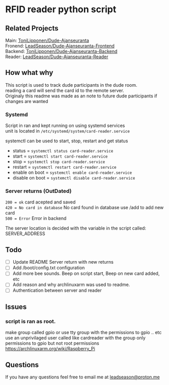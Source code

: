 # RFID reader python script

## Related Projects
Main:    [ToniLipponen/Dude-Ajanseuranta](https://github.com/ToniLipponen/Dude-Ajanseuranta)  
Fronend: [LeadSeason/Dude-Ajanseuranta-Frontend](https://github.com/LeadSeason/Dude-Ajanseuranta-Frontend)  
Backend: [ToniLipponen/Dude-Ajanseuranta-Backend](https://github.com/ToniLipponen/Dude-Ajanseuranta-Backend)  
Reader:  [LeadSeason/Dude-Ajanseuranta-Reader](https://github.com/LeadSeason/Dude-Ajanseuranta-Reader)

## How what why
This script is used to track dude participants in the dude room.  
reading a card will send the card id to the remote server.  
Originaly this readme was made as an note to future dude participants if changes are wanted

### Systemd
Script in ran and kept running on  using systemd services  
unit is located in `/etc/systemd/system/card-reader.service`  

systemctl can be used to start, stop, restart and get status  
- status = `systemctl status card-reader.service`  
- start = `systemctl start card-reader.service`  
- stop = `systemctl stop card-reader.service`  
- restart = `systemctl restart card-reader.service`  
- enable on boot = `systemctl enable card-reader.service`  
- disable on boot = `systemctl disable card-reader.service`  

### Server returns (OutDated)
`200 = ok` card acepted and saved  
`420 = No card in database` No card found in database use /add to add new card  
`500 = Error` Error in backend  

The server location is decided with the variable in the script called: SERVER_ADDRESS

## Todo
- [ ] Update README Server return with new returns
- [ ] Add /boot/config.txt configuration
- [ ] Add more bee sounds. Beep on script start, Beep on new card added, etc
- [ ] Add reason and why archlinuxarm was used to readme.
- [ ] Authentication between server and reader

## Issues
### script is ran as root.
make group called gpio or use tty group with the permissions to gpio .. etc
use an unprivilaged user called like cardreader with the group
only permissions to gpio but not root permissions
https://archlinuxarm.org/wiki/Raspberry_Pi

## Questions
If you have any questions feel free to email me at <a href="mailto:leadseason@proton.me">leadseason@proton.me</a>
